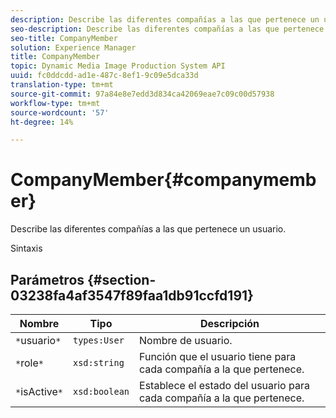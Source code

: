 ```yaml
---
description: Describe las diferentes compañías a las que pertenece un usuario.
seo-description: Describe las diferentes compañías a las que pertenece un usuario.
seo-title: CompanyMember
solution: Experience Manager
title: CompanyMember
topic: Dynamic Media Image Production System API
uuid: fc0ddcdd-ad1e-487c-8ef1-9c09e5dca33d
translation-type: tm+mt
source-git-commit: 97a84e8e7edd3d834ca42069eae7c09c00d57938
workflow-type: tm+mt
source-wordcount: '57'
ht-degree: 14%

---
```



# CompanyMember{#companymember}

Describe las diferentes compañías a las que pertenece un usuario.

Sintaxis

## Parámetros {#section-03238fa4af3547f89faa1db91ccfd191}

| Nombre | Tipo | Descripción |
|---|---|---|
| `*`usuario`*` | `types:User` | Nombre de usuario. |
| `*`role`*` | `xsd:string` | Función que el usuario tiene para cada compañía a la que pertenece. |
| `*`isActive`*` | `xsd:boolean` | Establece el estado del usuario para cada compañía a la que pertenece. |

